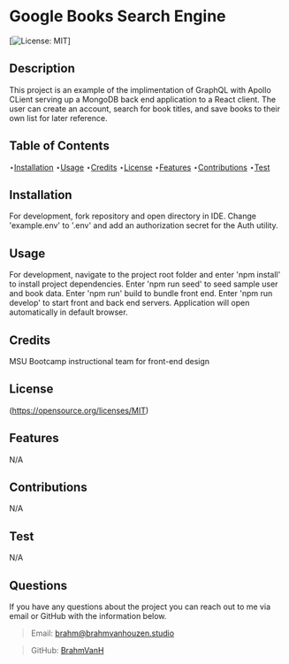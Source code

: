 # Google Books Search Engine

  [![License: MIT](https://img.shields.io/badge/License-MIT-yellow.svg)]

  
  ## Description 
  
  This project is an example of the implimentation of GraphQL with Apollo CLient serving up a MongoDB back end application to a React client. The user can create an account, search for book titles, and save books to their own list for later reference.
  
  ## Table of Contents

  ⋆[Installation](#Installation)
  ⋆[Usage](#Usage)
  ⋆[Credits](#Credits)
  ⋆[License](#License)
  ⋆[Features](#Features)
  ⋆[Contributions](#Contributions)
  ⋆[Test](#Contributions)

  ## Installation 

  For development, fork repository and open directory in IDE. Change 'example.env' to '.env' and add an authorization secret for the Auth utility.

  ## Usage

  For development, navigate to the project root folder and enter 'npm install' to install project dependencies. Enter 'npm run seed' to seed sample user and book data. Enter 'npm run' build to bundle front end. Enter 'npm run develop' to start front and back end servers. Application will open automatically in default browser.

  ## Credits 

  MSU Bootcamp instructional team for front-end design

  ## License

  (https://opensource.org/licenses/MIT)
  

  ## Features

  N/A

  ## Contributions

  N/A

  ## Test

  N/A

  ## Questions

  If you have any questions about the project you can reach out to me via email or GitHub with the information below. 

  >Email: brahm@brahmvanhouzen.studio

  >GitHub: [BrahmVanH](https://github.com/BrahmVanH)

